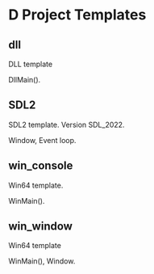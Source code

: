 ﻿# D Project Templates

## dll

DLL template

DllMain().

## SDL2

SDL2 template. Version SDL_2022.

Window, Event loop.

## win_console

Win64 template.

WinMain().

## win_window

Win64 template

WinMain(), Window.

